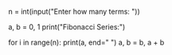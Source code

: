 

n = int(input("Enter how many terms: "))

a, b = 0, 1
print("Fibonacci Series:")

for i in range(n):
    print(a, end=" ")
    a, b = b, a + b